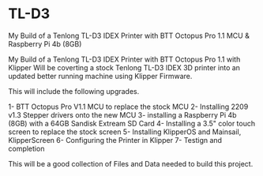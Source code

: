 # TL-D3
My Build of a Tenlong TL-D3 IDEX Printer with BTT Octopus Pro 1.1 MCU &amp; Raspberry Pi 4b (8GB)

My Build of a Tenlong TL-D3 IDEX Printer with BTT Octopus Pro 1.1 with Klipper
Will be coverting a stock Tenlong TL-D3 IDEX 3D printer into an updated better running machine using Klipper Firmware.

This will include the following upgrades.

1- BTT Octopus Pro V1.1 MCU to replace the stock MCU
2- Installing 2209 v1.3 Stepper drivers onto the new MCU
3- installing a Raspberry Pi 4b (8GB) with a 64GB Sandisk Extream SD Card
4- Installing a 3.5" color touch screen to replace the stock screen
5- Installing KlipperOS and Mainsail, KlipperScreen
6- Configuring the Printer in Klipper
7- Testign and completion

This will be a good collection of Files and Data needed to build this project.
